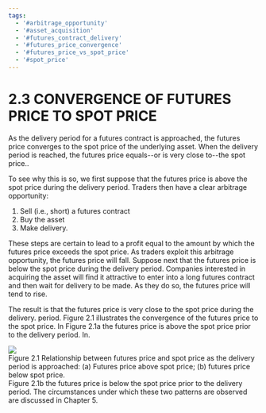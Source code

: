 ```yaml
---
tags:
  - '#arbitrage_opportunity'
  - '#asset_acquisition'
  - '#futures_contract_delivery'
  - '#futures_price_convergence'
  - '#futures_price_vs_spot_price'
  - '#spot_price'
---
```

# 2.3 CONVERGENCE OF FUTURES PRICE TO SPOT PRICE  

As the delivery period for a futures contract is approached, the futures price converges to the spot price of the underlying asset. When the delivery period is reached, the futures price equals--or is very close to--the spot price..  

To see why this is so, we first suppose that the futures price is above the spot price during the delivery period. Traders then have a clear arbitrage opportunity:  

1. Sell (i.e., short) a futures contract   
2. Buy the asset   
3. Make delivery.  

These steps are certain to lead to a profit equal to the amount by which the futures price exceeds the spot price. As traders exploit this arbitrage opportunity, the futures price will fall. Suppose next that the futures price is below the spot price during the delivery period. Companies interested in acquiring the asset will find it attractive to enter into a long futures contract and then wait for delivery to be made. As they do so, the futures price will tend to rise.  

The result is that the futures price is very close to the spot price during the delivery. period. Figure 2.1 illustrates the convergence of the futures price to the spot price. In Figure 2.1a the futures price is above the spot price prior to the delivery period. In.  

![](images/27add0fb0b88ba524cfb5e7f83feddf56e7651f7659c2cf5737a7843dac86561.jpg)  
Figure 2.1 Relationship between futures price and spot price as the delivery period is approached: (a) Futures price above spot price; (b) futures price below spot price.   
Figure 2.1b the futures price is below the spot price prior to the delivery period. The circumstances under which these two patterns are observed are discussed in Chapter 5.  
